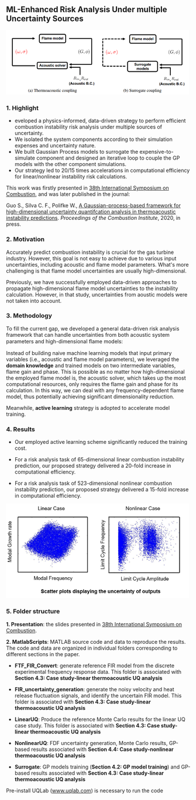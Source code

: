## ML-Enhanced Risk Analysis Under multiple Uncertainty Sources

<img src="./Images/Highlight.png" width=500 />

### 1. Highlight

- eveloped a physics-informed, data-driven strategy to perform efficient combustion instability risk analysis under multiple sources of uncertainty.
- We isolated the system components according to their simulation expenses and uncertainty nature.
- We built Gaussian Process models to surrogate the expensive-to-simulate component and designed an iterative loop to couple the GP models with the other component simulations.
- Our strategy led to 20/15 times accelerations in computational efficiency for linear/nonlinear instability risk calculations.

This work was firstly presented in [38th International Symposium on Combustion](http://www.combustionsymposia.org/2021/home), and was later published in the journal:

Guo S., Silva C. F., Polifke W., [A Gaussian-process-based framework for high-dimensional uncertainty quantifcation analysis in thermoacoustic instability predictions](https://www.sciencedirect.com/science/article/abs/pii/S1540748920303217). *Proceedings of the Combustion Institute*, 2020, in press.

### 2. Motivation

Accurately predict combustion instability is crucial for the gas turbine industry. However, this goal is not easy to achieve due to various input uncertainties, including acoustic and flame model parameters. What's more challenging is that flame model uncertainties are usually high-dimensional.

Previously, we have successfully employed data-driven approaches to propagate high-dimensional flame model uncertainties to the instability calculation. However, in that study, uncertainties from aoustic models were not taken into account.


### 3. Methodology

To fill the current gap, we developed a general data-driven risk analysis framework that can handle uncertainties from both acoustic system parameters and high-dimensional ﬂame models:

Instead of building naive machine learning models that input primary variables (i.e., acoustic and flame model parameters), we leveraged the **domain knowledge** and trained models on two intermediate variables, flame gain and phase. This is possible as no matter how high-dimensional the employed flame model is, the acoustic solver, which takes up the most computational resources, only requires the flame gain and phase for its calculation. In this way, we can deal with any frequency-dependent flame model, thus potentially achieving significant dimensionality reduction.

Meanwhile, **active learning** strategy is adopted to accelerate model training.


### 4. Results

- Our employed active learning scheme significantly reduced the training cost.

- For a risk analysis task of 65-dimensional linear combustion instability prediction, our proposed strategy delivered a 20-fold increase in computational efficiency.

- For a risk analysis task of 523-dimensional nonlinear combustion instability prediction, our proposed strategy delivered a 15-fold increase in computational efficiency.

<img src="./Images/Results.png" width=500 />


### 5. Folder structure

**1. Presentation**: the slides presented in [38th International Symposium on Combustion](http://www.combustionsymposia.org/2021/home).

**2. MatlabScripts**: MATLAB source code and data to reproduce the results. The code and data are organized in individual folders corresponding to different sections in the paper. 

- **FTF_FIR_Convert**: generate reference FIR model from the discrete experimental frequency response data. This folder is associated with **Section 4.3: Case study-linear thermoacoustic UQ analysis**

- **FIR_uncertainty_generation**: generate the noisy velocity and heat release fluctuation signals, and identify the uncertain FIR model.  This folder is associated with **Section 4.3: Case study-linear thermoacoustic UQ analysis**

- **LinearUQ**: Produce the reference Monte Carlo results for the linear UQ case study. This folder is associated with **Section 4.3: Case study-linear thermoacoustic UQ analysis**

- **NonlinearUQ**: FDF uncertainty generation, Monte Carlo results, GP-based results associated with **Section 4.4: Case study-nonlinear thermoacoustic UQ analysis**

- **Surrogate**: GP models training (**Section 4.2: GP model training**) and GP-based results associated with **Section 4.3: Case study-linear thermoacoustic UQ analysis**

Pre-install UQLab (www.uqlab.com) is necessary to run the code